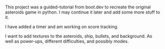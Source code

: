This project was a guided-tutorial from boot.dev to recreate the original asteroids game in python. I may continue it later and add some more stuff to it.

I have added a timer and am working on score tracking.

I want to add textures to the asteroids, ship, bullets, and background. As well as power-ups, different difficulties, and possibly modes.

